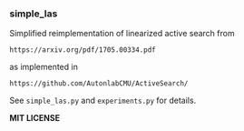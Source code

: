 ### simple_las

Simplified reimplementation of linearized active search from 

    https://arxiv.org/pdf/1705.00334.pdf

as implemented in

    https://github.com/AutonlabCMU/ActiveSearch/

See `simple_las.py` and `experiments.py` for details.

__MIT LICENSE__
